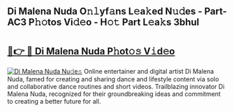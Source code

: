 ## Di Malena Nuda O𝚗𝚕yf𝚊ns L𝚎a𝚔ed N𝚞𝚍es - Part-AC3 P𝚑𝚘tos Vi𝚍𝚎o - H𝚘𝚝 Part L𝚎a𝚔s 3bhul

# <h2><a href="http://kf70y29.oniu.top/?m=Di+Malena+Nuda">🔗👉 🔴 Di Malena Nuda P𝚑ot𝚘𝚜 V𝚒d𝚎o</a></h2>

[![Di Malena Nuda Nu𝚍e𝚜](https://i.imgur.com/0qMVB7G.gif)](http://kf70y29.oniu.top/?m=Di+Malena+Nuda)
Online entertainer and digital artist Di Malena Nuda, famed for creating and sharing dance and lifestyle content via solo and collaborative dance routines and short videos. Trailblazing innovator Di Malena Nuda, recognized for their groundbreaking ideas and commitment to creating a better future for all.  
